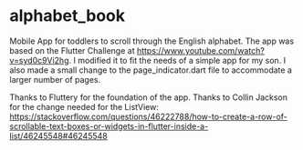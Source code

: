 # alphabet_book
Mobile App for toddlers to scroll through the English alphabet. The app was based on the Flutter Challenge at https://www.youtube.com/watch?v=syd0c9Vi2hg. I modified it to fit the needs of a simple app for my son. I also made a small change to the page_indicator.dart file to accommodate a larger number of pages.

Thanks to Fluttery for the foundation of the app.
Thanks to Collin Jackson for the change needed for the ListView: https://stackoverflow.com/questions/46222788/how-to-create-a-row-of-scrollable-text-boxes-or-widgets-in-flutter-inside-a-list/46245548#46245548